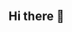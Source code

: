 ## Hi there 👋

<!--
**wikasithawsh/wikasithawsh** is a ✨ _special_ ✨ repository because its `README.md` (this file) appears on your GitHub profile.

# Hi there 👋, I'm Wikasitha Herath

🌟 **Dynamic Data Engineer and Tech Lead** with over **6 years of experience** in leading **big data** and **cloud migration** projects. Currently excelling as an **Associate Tech Lead - Data Engineering** at **Axiata Digital Labs**. Recognized as **Data Engineering Professional of the Year**, I specialize in designing and implementing scalable, innovative data solutions.

---

## 🚀 About Me
- 💻 **Expertise** in tools like **AWS**, **Cloudera**, **Databricks**, **Apache Spark**, **NiFi**, and **Kafka**.
- 🌐 Hands-on experience in **ETL pipelines**, **data warehousing**, and **modern data architecture**.
- 🏆 Awarded **Data Engineering Professional of the Year 2022** at the **ADL Global Awards**.
- 📜 Published research on **data visualization and machine learning** in international conferences.

---

## 🛠️ Tech Stack
- **Big Data Platforms**: Cloudera, HDFS, Hive, Impala, Spark, Kafka
- **Cloud Technologies**: AWS (Glue, Athena, Redshift, S3), GCP, Azure
- **Programming & Scripting**: Python, SQL, Scala, Bash
- **Data Tools**: Databricks, Snowflake, ClickHouse, NiFi, Talend, Airflow
- **Data Visualization**: Power BI, Tableau, Apache Superset
- **Certifications**: 
  - Google Certified Professional Data Engineer
  - Microsoft Azure Data Scientist Associate
  - Databricks Certified Data Engineer Associate (In Progress)

---

## 🌟 Highlights
- 🛠 **Built and optimized big data infrastructures** using tools like **Apache NiFi** and **Databricks**, achieving significant resource savings.
- 🔄 Successfully led **cloud migration projects** to **AWS**, streamlining ETL workflows and reducing processing times.
- 📊 Designed and implemented **data lakes and warehouses** with tools like **Snowflake** and **ClickHouse**.
- 🎓 Academic Background:
  - **MSc in Computer Science (Data Science, Engineering, and Analytics)** - University of Moratuwa
  - **BSc (Hons.) in Computer Studies** - University of Kelaniya

---

## 📚 Publications
- 📘 **Data Visualization and Machine Learning Approach for Analyzing Road Accident Severity**
- 📘 **Demographic Factors Influencing Mobile Banking App Usage in Sri Lanka**

---

## 🌏 Let's Connect!
- 💼 [LinkedIn](https://www.linkedin.com/in/wikasitha-s-herath-a47b07118/)
- 🛠 [GitHub](https://github.com/wikasithawsh)
- 📧 wikasithawsh@gmail.com

---

### 🌟 Fun Fact:
🎥 I’m a big fan of **Game of Thrones** and love playing **indoor cricket** during my free time.

---

👀 Interested in collaborating on **big data projects**, **cloud solutions**, or **data engineering innovations**? Feel free to reach out!

-->
